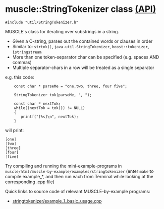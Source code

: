 # muscle::StringTokenizer class [(API)](https://public.msli.com/lcs/muscle/html/classmuscle_1_1StringTokenizer.html)

```#include "util/StringTokenizer.h"```

MUSCLE's class for iterating over substrings in a string.

* Given a C-string, parses out the contained words or clauses in order
* Similar to: `strtok()`, `java.util.StringTokenizer`, `boost::tokenizer`, `istringstream`
* More than one token-separator char can be specified (e.g. spaces AND commas)
* Multiple separator-chars in a row will be treated as a single separator

e.g. this code:

```
    const char * parseMe = "one,two, three, four five";

    StringTokenizer tok(parseMe, ", ");

    const char * nextTok;
    while((nextTok = tok()) != NULL)
    {
       printf("[%s]\n", nextTok);
    }
```

will print:

```
[one]
[two]
[three]
[four]
[five]
```

Try compiling and running the mini-example-programs in `muscle/html/muscle-by-example/examples/stringtokenizer` (enter `make` to compile example_*, and then run each from Terminal while looking at the corresponding .cpp file)

Quick links to source code of relevant MUSCLE-by-example programs:

* [stringtokenizer/example_1_basic_usage.cpp](https://public.msli.com/lcs/muscle/muscle/html/muscle-by-example/examples/stringtokenizer/example_1_basic_usage.cpp)

